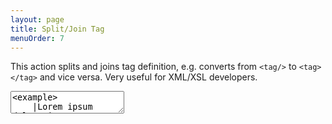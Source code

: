 ```yaml
---
layout: page
title: Split/Join Tag
menuOrder: 7
---
```

This action splits and joins tag definition, e.g. converts from `<tag/>` to `<tag></tag>` and vice versa. Very useful for XML/XSL developers.
<textarea class="movie-def">
&lt;example&gt;
	|Lorem ipsum dolor sit amet
&lt;/example&gt;
~~~
run: emmet.split_join_tag ::: “Split/Join Tag” (Cmd-J)
wait: 1000
moveTo: 6
wait: 1000
run: emmet.split_join_tag
</textarea>
